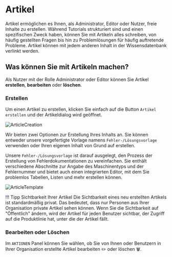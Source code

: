 # Artikel

Artikel ermöglichen es Ihnen, als Administrator, Editor oder Nutzer, freie Inhalte zu erstellen. Während Tutorials strukturiert sind und einen spezifischen Zweck haben, können Sie mit Artikeln alles schreiben, von häufig gestellten Fragen bis hin zu Problemlösungen für häufig auftretende Probleme. Artikel können mit jedem anderen Inhalt in der Wissensdatenbank verlinkt werden.

## Was können Sie mit Artikeln machen?
Als Nutzer mit der Rolle Administrator oder Editor können Sie Artikel **erstellen**, **bearbeiten** oder **löschen**.

### **Erstellen**
Um einen Artikel zu erstellen, klicken Sie einfach auf die Button `Artikel erstellen` und der Artikeldialog wird geöffnet.

![ArticleCreation](https://i.imgur.com/KXYPIj5.gif)

Wir bieten zwei Optionen zur Erstellung Ihres Inhalts an. Sie können entweder unsere vorgefertigte Vorlage namens `Fehler-/Lösungsvorlage` verwenden oder Ihren eigenen Inhalt von Grund auf erstellen.

Unsere `Fehler-/Lösungsvorlage` ist darauf ausgelegt, den Prozess der Erstellung von Fehlerdokumentationen zu vereinfachen. Sie enthält verschiedene Abschnitte zur Angabe des Maschinentyps und der Fehlernummer und bietet auch einen integrierten Editor, mit dem Sie problemlos Tabellen, Listen und mehr erstellen können.

![ArticleTemplate](https://i.imgur.com/UvmaB2H.gif)

!!! Tipp Sichtbarkeit Ihrer Artikel
        Die Sichtbarkeit eines neu erstellten Artikels ist standardmäßig privat. Das bedeutet, dass nur Personen aus Ihrer Organisation private Artikel sehen können. Wenn Sie die Sichtbarkeit auf "Öffentlich" ändern, wird der Artikel für jeden Benutzer sichtbar, der Zugriff auf die Produktlinie hat, unter die der Artikel fällt.

### **Bearbeiten oder Löschen**

Im `AKTIONEN` Panel können Sie wählen, ob Sie von Ihnen oder Benutzern in Ihrer Organisation erstellte Artikel bearbeiten :pencil2: oder löschen :wastebasket:.